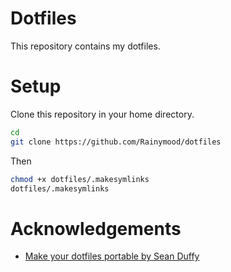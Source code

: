 # Dotfiles

This repository contains my dotfiles. 

# Setup

Clone this repository in your home directory.

```bash
cd 
git clone https://github.com/Rainymood/dotfiles
```

Then 

```bash
chmod +x dotfiles/.makesymlinks
dotfiles/.makesymlinks
```

# Acknowledgements

* [Make your dotfiles portable by Sean Duffy](http://seanduffy.co.uk/2013/09/16/making-your-dotfiles-portable/)


